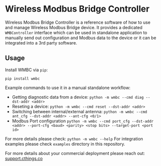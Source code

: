 # Wireless Modbus Bridge Controller

Wireless Modbus Bridge Controller is a reference software of how to use and manage Wireless Modbus Bridge device. It provides a dedicated `WMBController` interface which can be used in standalone application to manually send out configuration and Modbus data to the device or it can be integrated into a 3rd party software.

## Usage

Install WMBC via `pip`:

    pip install wmbc

Example commands to use it in a manual standalone workflow:

* Getting diagnostic data from a device:
`python -m wmbc --cmd diag --dst-addr <addr>`
* Reseting a device:
`python -m wmbc --cmd reset --dst-addr <addr>`
* Switching between internal/external antenna:
`python -m wmbc --cmd ant_cfg --dst-addr <addr> --ant-cfg <0/1>`
* Modbus Port configuration
`python -m wmbc --cmd port_cfg --dst-addr <addr> --port-cfg <baud> <parity> <stop bits> --target-port <port id>`

For more details please check: `python -m wmbc --help`
For integration examples please check `examples` directory in this repository.

For more details about your commercial deployment please reach out: [support.cthings.co](https://cthings.atlassian.net/servicedesk/customer/portals)
